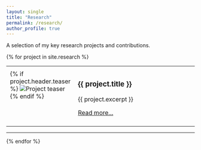 ```yaml
---
layout: single
title: "Research"
permalink: /research/
author_profile: true
---
```


A selection of my key research projects and contributions.

{% for project in site.research %}
<table style="width:100%; border: none;">
  <tr style="border: none;">
    <td style="width: 25%; padding: 10px; border: none; vertical-align: top;">
      {% if project.header.teaser %}
        <img src="{{ project.header.teaser | relative_url }}" alt="Project teaser">
      {% endif %}
    </td>
    <td style="width: 75%; padding: 10px; border: none; vertical-align: top;">
      <h3>{{ project.title }}</h3>
      <p>{{ project.excerpt }}</p>
      <p><a href="{{ project.url | relative_url }}">Read more...</a></p>
    </td>
  </tr>
</table>
<hr>
{% endfor %}
